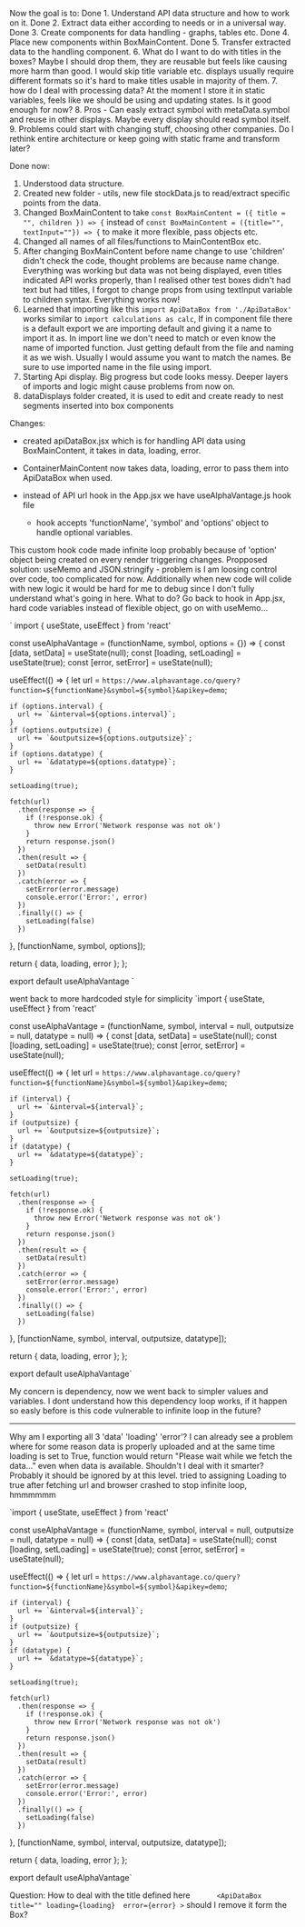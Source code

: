 Now the goal is to:
Done	1. Understand API data structure and how to work on it.
Done	2. Extract data either according to needs or in a universal way.
Done 3. Create components for data handling - graphs, tables etc.
Done 4. Place new components within BoxMainContent.
Done 5. Transfer extracted data to the handling component.
6. What do I want to do with titles in the boxes? Maybe I should drop them, they are reusable but feels like causing more harm than good. I would skip title variable etc. displays usually require different formats so it's hard to make titles usable in majority of them.
7. how do I deal with processing data? At the moment I store it in static variables, feels like we should be using and updating states. Is it good enough for now?
8. Pros - Can easly extract symbol with metaData.symbol and reuse in other displays. Maybe every display should read symbol itself. 
9. Problems could start with changing stuff, choosing other companies. Do I rethink entire architecture or keep going with static frame and transform later?


Done now:
1. Understood data structure.
2. Created new folder - utils, new file stockData.js to read/extract specific points from the data.
3. Changed BoxMainContent to take `const BoxMainContent = ({ title = "", children }) => {` instead of `const BoxMainContent = ({title="", textInput=""}) => {` to make it more flexible, pass objects etc.
4. Changed all names of all files/functions to MainContentBox etc.
5. After changing BoxMainContent before name change to use 'children' didn't check the code, thought problems are because name change. Everything was working but data was not being displayed, even titles indicated API works properly, than I realised other test boxes didn't had text but had titles, I forgot to change props from using textInput variable to children syntax. Everything works now!
6. Learned that importing like this `import ApiDataBox from './ApiDataBox'` works similar to `import calculations as calc`, If in component file there is a default export we are importing default and giving it a name to import it as. In import line we don't need to match or even know the name of imported function. Just getting default from the file and naming it as we wish. Usually I would assume you want to match the names. Be sure to use imported name in the file using import.
7. Starting Api display. Big progress but code looks messy. Deeper layers of imports and logic might cause problems from now on.
8. dataDisplays folder created, it is used to edit and create ready to nest segments inserted into box components

Changes:
- created apiDataBox.jsx which is for handling API data using BoxMainContent, it takes in data, loading, error.
- ContainerMainContent now takes data, loading, error to pass them into ApiDataBox when used.

- instead of API url hook in the App.jsx we have useAlphaVantage.js hook file
	- hook accepts 'functionName', 'symbol' and 'options' object to handle optional variables.


This custom hook code made infinite loop probably because of 'option' object being created on every render triggering changes. Propposed solution: useMemo and JSON.stringify - problem is I am loosing control over code, too complicated for now. Additionally when new code will colide with new logic it would be hard for me to debug since I don't fully understand what's going in here. What to do? Go back to hook in App.jsx, hard code variables instead of flexible object, go on with useMemo...

`
import { useState, useEffect } from 'react'

const useAlphaVantage = (functionName, symbol, options = {}) => {
  const [data, setData] = useState(null);
  const [loading, setLoading] = useState(true);
  const [error, setError] = useState(null);

  useEffect(() => {
    let url = `https://www.alphavantage.co/query?function=${functionName}&symbol=${symbol}&apikey=demo`;
    
    if (options.interval) {
      url += `&interval=${options.interval}`;
    }
    if (options.outputsize) {
      url += `&outputsize=${options.outputsize}`;
    }
    if (options.datatype) {
      url += `&datatype=${options.datatype}`;
    }

    setLoading(true);

    fetch(url)
      .then(response => {
        if (!response.ok) {
          throw new Error('Network response was not ok')
        }
        return response.json()
      })
      .then(result => {
        setData(result)
      })
      .catch(error => {
        setError(error.message)
        console.error('Error:', error)
      })
      .finally(() => {
        setLoading(false)
      })
  }, [functionName, symbol, options]);

  return { data, loading, error };
};


export default useAlphaVantage
`

went back to more hardcoded style for simplicity
`import { useState, useEffect } from 'react'

const useAlphaVantage = (functionName, symbol, interval = null, outputsize = null, datatype = null) => {
  const [data, setData] = useState(null);
  const [loading, setLoading] = useState(true);
  const [error, setError] = useState(null);

  useEffect(() => {
    let url = `https://www.alphavantage.co/query?function=${functionName}&symbol=${symbol}&apikey=demo`;
    
    if (interval) {
      url += `&interval=${interval}`;
    }
    if (outputsize) {
      url += `&outputsize=${outputsize}`;
    }
    if (datatype) {
      url += `&datatype=${datatype}`;
    }

    setLoading(true);

    fetch(url)
      .then(response => {
        if (!response.ok) {
          throw new Error('Network response was not ok')
        }
        return response.json()
      })
      .then(result => {
        setData(result)
      })
      .catch(error => {
        setError(error.message)
        console.error('Error:', error)
      })
      .finally(() => {
        setLoading(false)
      })
  }, [functionName, symbol, interval, outputsize, datatype]);

  return { data, loading, error };
};


export default useAlphaVantage`

My concern is dependency, now we went back to simpler values and variables. I dont understand how this dependency loop works, if it happen so easly before is this code vulnerable to infinite loop in the future?

----------------------------------------------------------------------------------------

Why am I exporting all 3 'data' 'loading' 'error'? I can already see a problem where for some reason data is properly uploaded and at the same time loading is set to True, function would return "Please wait while we fetch the data..." even when data is available. Shouldn't I deal with it smarter? Probably it should be ignored by at this level.
tried to assigning Loading to true after fetching url and browser crashed to stop infinite loop, hmmmmmm

`import { useState, useEffect } from 'react'

const useAlphaVantage = (functionName, symbol, interval = null, outputsize = null, datatype = null) => {
  const [data, setData] = useState(null);
  const [loading, setLoading] = useState(true);
  const [error, setError] = useState(null);

  useEffect(() => {
    let url = `https://www.alphavantage.co/query?function=${functionName}&symbol=${symbol}&apikey=demo`;
    
    if (interval) {
      url += `&interval=${interval}`;
    }
    if (outputsize) {
      url += `&outputsize=${outputsize}`;
    }
    if (datatype) {
      url += `&datatype=${datatype}`;
    }

    setLoading(true);

    fetch(url)
      .then(response => {
        if (!response.ok) {
          throw new Error('Network response was not ok')
        }
        return response.json()
      })
      .then(result => {
        setData(result)
      })
      .catch(error => {
        setError(error.message)
        console.error('Error:', error)
      })
      .finally(() => {
        setLoading(false)
      })
  }, [functionName, symbol, interval, outputsize, datatype]);

  return { data, loading, error };
};


export default useAlphaVantage`










Question:
How to deal with the title defined here `      <ApiDataBox 
        title=""
        loading={loading} 
        error={error}
      >` should I remove it form the Box?
